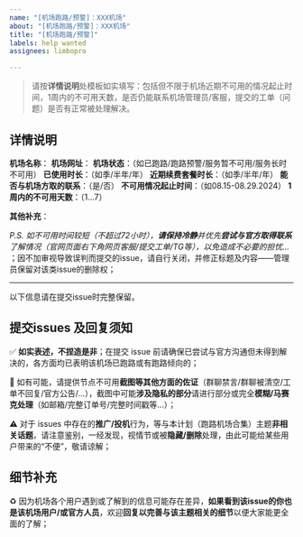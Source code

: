 ```yaml
---
name: "[机场跑路/预警]：XXX机场"
about: "[机场跑路/预警]：XXX机场"
title: "[机场跑路/预警]"
labels: help wanted
assignees: limbopro

---
```


> 请按**详情说明**处模板如实填写：包括但不限于机场近期不可用的情况起止时间，1周内的不可用天数，是否仍能联系机场管理员/客服，提交的工单（问题）是否有正常被处理解决。

## 详情说明

**机场名称**：
**机场网址**：
**机场状态**：（如已跑路/跑路预警/服务暂不可用/服务长时不可用）
**已使用时长**：（如季/半年/年）
**近期续费套餐时长**：（如季/半年/年）
**能否与机场方取的联系**：（是/否）
**不可用情况起止时间**：（如08.15-08.29.2024）
**1周内的不可用天数**：（1...7）

**其他补充**：

*P.S. 如不可用时间较短（不超过72小时），**请保持冷静**并优先**尝试与官方取得联系**了解情况（官网页面右下角网页客服/提交工单/TG等），以免造成不必要的担忧...* ；因不加审视导致误判而提交的issue，请自行关闭，并修正标题及内容——管理员保留对该类issue的删除权；

---

以下信息请在提交issue时完整保留。

## 提交issues 及回复须知

✅ **如实表述，不捏造是非**；在提交 issue 前请确保已尝试与官方沟通但未得到解决的，各方面均已表明该机场已跑路或有跑路倾向的；

🔔 如有可能，请提供节点不可用**截图等其他方面的佐证**（群聊禁言/群聊被清空/工单不回复/官方公告/...），截图中可能**涉及隐私的部分**请进行部分或完全**模糊/马赛克处理**（如邮箱/完整订单号/完整时间戳等...）；

⚠️ 对于 issues 中存在的**推广/投机**行为，等与本计划（跑路机场合集）主题**非相关话题**，请注意鉴别，一经发现，视情节或被**隐藏/删除**处理，由此可能给某些用户带来的“不便”，敬请谅解；

## 细节补充

♻️ 因为机场各个用户遇到或了解到的信息可能存在差异，**如果看到该issue的你也是该机场用户/或官方人员**，欢迎**回复以完善与该主题相关的细节**以便大家能更全面的了解；
